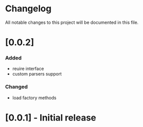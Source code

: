 # Changelog

All notable changes to this project will be documented in this file.

# [0.0.2]

### Added

- reuire interface
- custom parsers support

### Changed

- load factory methods

# [0.0.1] - Initial release
